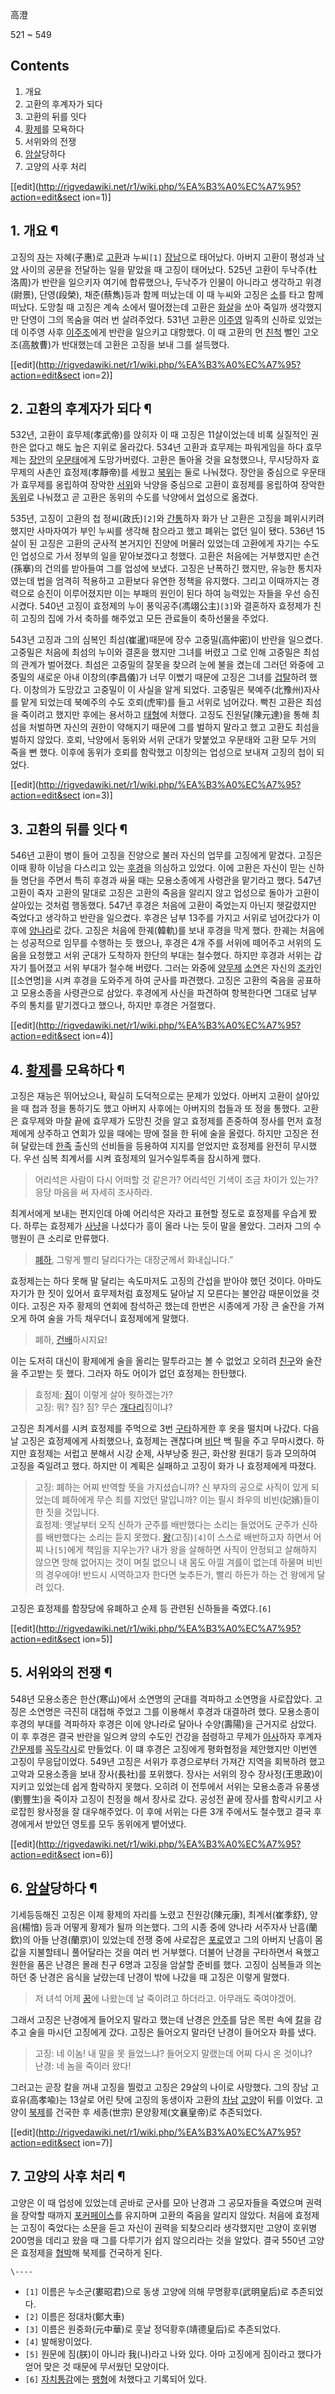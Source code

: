 高澄

521 ~ 549

## Contents

    

1. 개요 
2. 고환의 후계자가 되다 
3. 고환의 뒤를 잇다 
4. [황제](%ED%99%A9%EC%A0%9C.md)를 모욕하다 
5. 서위와의 전쟁 
6. [암살](%EC%95%94%EC%82%B4.md)당하다 
7. 고양의 사후 처리 

[[edit](http://rigvedawiki.net/r1/wiki.php/%EA%B3%A0%EC%A7%95?action=edit&sect
ion=1)]

## 1. 개요 ¶

고징의 [자](%EC%9E%90.md)는 자혜(子惠)로 [고환](%EA%B3%A0%ED%99%98.md)과 누씨`[1]`
[장남](%EC%9E%A5%EB%82%A8.md)으로 태어났다. 아버지 고환이 평성과
[낙양](%EB%82%99%EC%96%91.md) 사이의 공문을 전달하는 일을 맡았을 때 고징이 태어났다. 525년 고환이
두낙주(杜洛周)가 반란을 일으키자 여기에 합류했으나, 두낙주가 인물이 아니라고 생각하고 위경(尉景), 단영(段榮), 채준(蔡雋)등과 함께
떠났는데 이 때 누씨와 고징은 [소](%EC%86%8C.md)를 타고 함께 떠났다. 도망칠 때 고징은 계속 소에서 떨어졌는데 고환은
[화살](%ED%99%94%EC%82%B4.md)을 쏘아 죽일까 생각했지만 단영이 그의 목숨을 여러 번 살려주었다. 531년 고환은
[이주영](%EC%9D%B4%EC%A3%BC%EC%98%81.md) 일족의 신하로 있었는데 이주영 사후
[이주조](%EC%9D%B4%EC%A3%BC%EC%A1%B0.md)에게 반란을 일으키고 대항했다. 이 때 고환의 먼
[친척](%EC%B9%9C%EC%B2%99.md) 뻘인 고오조(高敖曹)가 반대했는데 고환은 고징을 보내 그를 설득했다.

  

[[edit](http://rigvedawiki.net/r1/wiki.php/%EA%B3%A0%EC%A7%95?action=edit&sect
ion=2)]

## 2. 고환의 후계자가 되다 ¶

532년, 고환이 효무제(孝武帝)를 앉히자 이 때 고징은 11살이었는데 비록 실질적인 권한은 없다고 해도 높은 지위로 올라갔다. 534년
고환과 효무제는 파워게임을 하다 효무제는 [장안](%EC%9E%A5%EC%95%88.md)의
[우문태](%EC%9A%B0%EB%AC%B8%ED%83%9C.md)에게 도망가버렸다. 고환은 돌아올 것을 요청했으나, 무시당하자
효무제의 사촌인 효정제(孝靜帝)를 세웠고 [북위](%EB%B6%81%EC%9C%84.md)는 둘로 나눠졌다. 장안을 중심으로 우문태가
효무제를 옹립하여 장악한 [서위](%EC%84%9C%EC%9C%84.md)와 낙양을 중심으로 고환이 효정제를 옹립하여 장악한
[동위](%EB%8F%99%EC%9C%84.md)로 나눠졌고 곧 고환은 동위의 수도를 낙양에서
[업](%EC%97%85.md)성으로 옮겼다.

  

535년, 고징이 고환의 첩 정씨(政氏)`[2]`와 [간통](%EA%B0%84%ED%86%B5.md)하자 화가 난 고환은 고징을
폐위시키려 했지만 사마자여가 부인 누씨를 생각해 참으라고 했고 폐위는 없던 일이 됐다. 536년 15살이 된 고징은 고환의 군사적 본거지인
진양에 머물러 있었는데 고환에게 자기는 수도인 업성으로 가서 정부의 일을 맡아보겠다고 청했다. 고환은 처음에는 거부했지만 손건(孫搴)의
건의를 받아들여 그를 업성에 보냈다. 고징은 난폭하긴 했지만, 유능한 통치자였는데 법을 엄격히 적용하고 고환보다 유연한 정책을 유지했다.
그리고 이때까지는 경력으로 승진이 이루어졌지만 이는 부패의 원인이 된다 하여 능력있는 자들을 우선 승진시켰다. 540년 고징이 효정제의 누이
풍익공주(馮翊公主)`[3]`와 결혼하자 효정제가 친히 고징의 집에 가서 축하를 해주었고 모든 관료들이 축하선물을 주었다.

  

543년 고징과 그의 심복인 최섬(崔暹)때문에 장수 고중밀(高仲密)이 반란을 일으켰다. 고중밀은 처음에 최섬의 누이와 결혼을 했지만 그녀를
버렸고 그로 인해 고중밀은 최섬의 관계가 벌어졌다. 최섬은 고중밀의 잘못을 찾으려 눈에 불을 켰는데 그러던 와중에 고중밀의 새로운 아내
이창의(李昌儀)가 너무 이뻤기 때문에 고징은 그녀를 [겁탈](%EA%B2%81%ED%83%88.md)하려 했다. 이창의가 도망갔고
고중밀이 이 사실을 알게 되었다. 고중밀은 북예주(北豫州)자사를 맡게 되었는데 북예주의 수도 호뢰(虎牢)를 들고 서위로 넘어갔다. 빡친
고환은 최섬을 죽이려고 했지만 후에는 용서하고 [태형](%ED%83%9C%ED%98%95.md)에 처했다. 고징도 진원달(陳元達)을
통해 최섬을 처벌하면 자신의 권한이 약해지기 때문에 그를 벌하지 말라고 했고 고환도 최섬을 벌하지 않았다. 호뢰, 낙양에서 동위와 서위
군대가 맞붙었고 우문태와 고환 모두 거의 죽을 뻔 했다. 이후에 동위가 호뢰를 함락했고 이창의는 업성으로 보내져 고징의 첩이 되었다.

  

[[edit](http://rigvedawiki.net/r1/wiki.php/%EA%B3%A0%EC%A7%95?action=edit&sect
ion=3)]

## 3. 고환의 뒤를 잇다 ¶

546년 고환이 병이 들어 고징을 진양으로 불러 자신의 업무를 고징에게 맡겼다. 고징은 이때 황하 이남을 다스리고 있는
[후경](%ED%9B%84%EA%B2%BD.md)을 의심하고 있었다. 이에 고환은 자신이 믿는 신하들 명단을 주면서 특히 후경과 싸울
때는 모용소종에게 사령관을 맡기라고 했다. 547년 고환이 죽자 고환의 말대로 고징은 고환의 죽음을 알리지 않고 업성으로 돌아가 고환이
살아있는 것처럼 행동했다. 547년 후경은 처음에 고환이 죽었는지 아닌지 헷갈렸지만 죽었다고 생각하고 반란을 일으켰다. 후경은 남부 13주를
가지고 서위로 넘어갔다가 이후에 [양나라](%EC%96%91%28%EC%9C%A1%EC%A1%B0%29.md)로 갔다. 고징은 처음에
한궤(韓軌)를 보내 후경을 막게 했다. 한궤는 처음에는 성공적으로 임무를 수행하는 듯 했으나, 후경은 4개 주를 서위에 떼어주고 서위의
도움을 요청했고 서위 군대가 도착하자 한단의 부대는 철수했다. 하지만 후경과 서위는 갑자기 틀어졌고 서위 부대가 철수해 버렸다. 그러는
와중에 [양무제](%EC%96%91%EB%AC%B4%EC%A0%9C.md) [소연](%EC%86%8C%EC%97%B0.md)은
자신의 [조카](%EC%A1%B0%EC%B9%B4.md)인 [[소연명]을 시켜 후경을 도와주게 하여 군사를 파견했다. 고징은 고환의
죽음을 공표하고 모용소종을 사령관으로 삼았다. 후경에게 사신을 파견하여 항복한다면 그대로 남부 주의 통치를 맡기겠다고 했으나, 하지만 후경은
거절했다.

  

[[edit](http://rigvedawiki.net/r1/wiki.php/%EA%B3%A0%EC%A7%95?action=edit&sect
ion=4)]

## 4. [황제](%ED%99%A9%EC%A0%9C.md)를 모욕하다 ¶

고징은 재능은 뛰어났으나, 확실히 도덕적으로는 문제가 있었다. 아버지 고환이 살아있을 때 첩과 정을 통하기도 했고 아버지 사후에는 아버지의
첩들과 또 정을 통했다. 고환은 효무제와 마찰 끝에 효무제가 도망친 것을 알고 효정제를 존중하여 정사를 먼저 효정제에게 상주하고 연회가 있을
때에는 땅에 절을 한 뒤에 술을 올렸다. 하지만 고징은 전혀 달랐는데 [한족](%ED%95%9C%EC%A1%B1.md) 출신의 선비들을
등용하여 지지를 얻었지만 효정제를 완전히 무시했다. 우선 심복 최계서를 시켜 효정제의 일거수일투족을 잠시하게 했다.

  

> 어리석은 사람이 다시 어떠할 것 같은가? 어리석인 기색이 조금 차이가 있는가? 응당 마음을 써 자세히 조사하라.

  

최계서에게 보내는 편지인데 아예 어리석은 자라고 표현할 정도로 효정제를 우습게 봤다. 하루는 효정제가
[사냥](%EC%82%AC%EB%83%A5.md)을 나섰다가 흥이 올라 나는 듯이 말을 몰았다. 그러자 그의 수행원이 큰 소리로
만류했다.

  

> [폐하](%ED%8F%90%ED%95%98.md), 그렇게 빨리 달리다가는 대장군께서 화내십니다.”

  
효정제는는 하다 못해 말 달리는 속도마저도 고징의 간섭을 받아야 했던 것이다. 아마도 자기가 한 짓이 있어서 효무제처럼 효정제도 달아날 지
모른다는 불안감 때문이었을 것이다. 고징은 자주 황제의 연회에 참석하곤 했는데 한번은 시종에게 가장 큰 술잔을 가져오게 하여 술을 가득
채우더니 효정제에게 말했다.

  

> 폐하, [건배](%EA%B1%B4%EB%B0%B0.md)하시지요!

  

이는 도저히 대신이 황제에게 술을 올리는 말투라고는 볼 수 없었고 오히려 [친구](%EC%B9%9C%EA%B5%AC.md)와 술잔을
주고받는 듯 했다. 그러자 하도 어이가 없던 효정제는 한탄했다.

  

> 효정제: [짐](%EC%A7%90.md)이 이렇게 살아 뭣하겠는가?  
고징: 뭐? 짐? 짐? 무슨 [개](%EA%B0%9C.md)[다리](%EB%8B%A4%EB%A6%AC.md)짐이냐?

  

고징은 최계서를 시켜 효정제를 주먹으로 3번 [구타](%EA%B5%AC%ED%83%80.md)하게한 후 옷을 떨치며 나갔다. 다음날
고징은 효정제에게 사죄했으나, 효정제는 괜찮다며 [비단](%EB%B9%84%EB%8B%A8.md) 백 필을 주고 무마시켰다. 하지만
효정제는 서럽고 분해서 시강 순제, 사부낭중 원근, 화산왕 원대기 등과 모의하여 고징을 죽일려고 했다. 하지만 이 계획은 실패하고 고징이
화가 나 효정제에게 따졌다.

  

> 고징: 폐하는 어찌 반역할 뜻을 가지셨습니까? 신 부자의 공으로 사직이 있게 되었는데 폐하에게 무슨 죄를 지었던 말입니까? 이는 필시
좌우의 비빈(妃嬪)들이 한 짓을 것입니다.  
효정제: 옛날부터 오직 신하가 군주를 배반했다는 소리는 들었어도 군주가 신하를 배반했다는 소리는 듣지 못했다.
[왕](%EC%99%95.md)(고징)`[4]`이 스스로 배반하고자 하면서 어찌 나`[5]`에게 책임을 지우는가? 내가 왕을 살해하면
사직이 안정되고 살해하지 않으면 망해 없어지는 것이 며칠 없으니 내 몸도 아낄 겨를이 없는데 하물며 비빈의 경우에야! 반드시 시역하고자
한다면 늦추든가, 빨리 하든가 하는 건 왕에게 달려 있다.

  

고징은 효정제를 함장당에 유폐하고 순제 등 관련된 신하들을 죽였다.`[6]`

  

[[edit](http://rigvedawiki.net/r1/wiki.php/%EA%B3%A0%EC%A7%95?action=edit&sect
ion=5)]

## 5. 서위와의 전쟁 ¶

548년 모용소종은 한산(寒山)에서 소연명의 군대를 격파하고 소연명을 사로잡았다. 고징은 소연명은 극진히 대접해 주었고 그를 이용해서 후경과
대결하려 했다. 모용소종이 후경의 부대를 격파하자 후경은 이에 양나라로 달아나 수양(壽陽)을 근거지로 삼았다. 이 후 후경은 결국 반란을
일으켜 양의 수도인 건강을 점령하고 무제가 [아사](%EC%95%84%EC%82%AC.md)하자 후계자
[간문제](%EC%86%8C%EA%B0%95.md)를
[꼭두각시](%EA%BC%AD%EB%91%90%EA%B0%81%EC%8B%9C.md)로 만들었다. 이 떄 후경은 고징에게 평화협정을
제안했지만 이번엔 고징이 무응답이었다. 549년 고징은 서위가 후경으로부터 가져간 지역을 회복하려 했고 고악과 모용소종을 보내 장사(長社)를
포위했다. 장사는 서위의 장수 장사정(王思政)이 지키고 있었는데 쉽게 함락하지 못했다. 오히려 이 전투에서 서위는 모용소종과
유풍생(劉豐生)을 죽이자 고징이 친정을 해서 장사로 갔다. 공성전 끝에 장사를 함락시키고 사로잡힌 왕사정을 잘 대우해주었다. 이 후에 서위는
다른 3개 주에서도 철수했고 결국 후경에게서 받았던 영토를 모두 동위에게 뱉어냈다.

  

[[edit](http://rigvedawiki.net/r1/wiki.php/%EA%B3%A0%EC%A7%95?action=edit&sect
ion=6)]

## 6. [암살](%EC%95%94%EC%82%B4.md)당하다 ¶

기세등등해진 고징은 이제 황제의 자리를 노렸고 진원강(陳元康), 최계서(崔季舒), 양음(楊愔) 등과 어떻게 황제가 될까 의논했다. 그의 시종
중에 양나라 서주자사 난흠(蘭欽)의 아들 난경(蘭京)이 있었는데 전쟁 중에 사로잡은
[포로](%ED%8F%AC%EB%A1%9C.md)였고 그의 아버지 난흠이 몸값을 지불할테니 풀어달라는 것을 여러 번 거부했다. 더불어
난경을 구타하면서 욕했고 원한을 품은 난경은 몰래 친구 6명과 고징을 암살할 준비를 했다. 고징이 심복들과 의논하던 중 난경은 음식을
날랐는데 난경이 밖에 나갔을 때 고징은 이렇게 말했다.

  

> 저 녀석 어제 [꿈](%EA%BF%88.md)에 나왔는데 날 죽이려고 하더라고. 아무래도 죽여야겠어.

  

그래서 고징은 난경에게 들어오지 말라고 했는데 난경은 [안주](%EC%95%88%EC%A3%BC.md)를 담은 목판 속에
[칼](%EC%B9%BC.md)을 감추고 술을 마시던 고징에게 갔다. 고징은 들어오지 말라던 난경이 들어오자 화를 냈다.

  

> 고징: 네 이놈! 내 말을 못 들었느냐? 들어오지 말랬는데 어찌 다시 온 것이냐?  
난경: 네 놈을 죽이러 왔다!

  

그러고는 곧장 칼을 꺼내 고징을 찔렀고 고징은 29살의 나이로 사망했다. 그의 장남 고효유(高孝喩)는 13살로 어린 탓에 고징의 동생이자
고환의 [차남](%EC%B0%A8%EB%82%A8.md) [고양](%EA%B3%A0%EC%96%91.md)이 뒤를 이었다. 고양이
[북제](%EB%B6%81%EC%A0%9C.md)를 건국한 후 세종(世宗) 문양황제(文襄皇帝)로 추존되었다.

  

[[edit](http://rigvedawiki.net/r1/wiki.php/%EA%B3%A0%EC%A7%95?action=edit&sect
ion=7)]

## 7. 고양의 사후 처리 ¶

고양은 이 때 업성에 있었는데 곧바로 군사를 모아 난경과 그 공모자들을 죽였으며 권력을 장악할 때까지
[포커페이스](%ED%8F%AC%EC%BB%A4%ED%8E%98%EC%9D%B4%EC%8A%A4.md)를 유지하며 고환의 죽음을 알리지
않았다. 처음에 효정제는 고징이 죽었다는 소문을 듣고 자신이 권력을 되찾으리라 생각했지만 고양이 호위병 200명을 데리고 왔을 때 그를
다루기가 쉽지 않으리라는 것을 알았다. 결국 550년 고양은 효정제을 [협박](%ED%98%91%EB%B0%95.md)해 북제를
건국하게 된다.

`\----`

  * `[1]` 이름은 누소군(婁昭君)으로 동생 고양에 의해 무명황후(武明皇后)로 추존되었다.
  * `[2]` 이름은 정대차(鄭大車)
  * `[3]` 이름은 원중화(元中華)로 훗날 정덕황후(靖德皇后)로 추존되었다.
  * `[4]` 발해왕이었다.
  * `[5]` 원문에 짐(朕)이 아니라 我(나)라고 나와 있다. 아마 고징에게 짐이라고 했다가 얻어 맞은 것 때문에 무서웠던 모양이다.
  * `[6]` [자치통감](%EC%9E%90%EC%B9%98%ED%86%B5%EA%B0%90.md)에는 [팽형](%ED%8C%BD%ED%98%95.md)에 처했다고 기록되어 있다.


